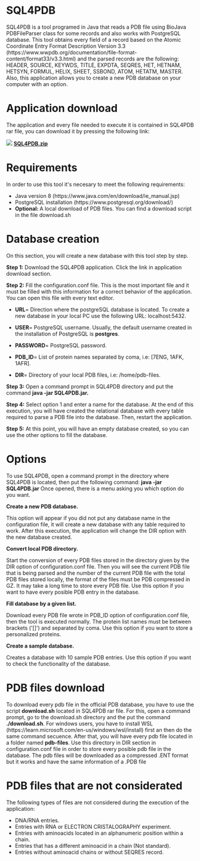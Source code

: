
<h1> SQL4PDB </h1>
<p> SQL4PDB is a tool programed in Java that reads a PDB file using BioJava PDBFileParser class for some records and also works with PostgreSQL database. This tool obtains every field of a record based on the Atomic Coordinate Entry Format Description Version 3.3 (https://www.wwpdb.org/documentation/file-format-content/format33/v3.3.html) and the parsed records are the following: HEADER, SOURCE, KEYWDS, TITLE, EXPDTA, SEQRES, HET, HETNAM, HETSYN, FORMUL, HELIX, SHEET,  SSBOND, ATOM, HETATM, MASTER. Also, this application allows you to create a new PDB database on your computer with an option.</p>

<h1>Application download</h1>
<p>The application and every file needed to execute it is contained in SQL4PDB rar file, you can download it by pressing the following link: <br></p>
<span><img src="https://user-images.githubusercontent.com/31783838/113711005-ccdc3880-96ba-11eb-9d3e-d4c030020985.png" />
<a href = "https://github.com/dbgutalca/sql4pdb/raw/main/SQL4PDB.zip"> <b>SQL4PDB.zip</b></a></span>

<h1>Requirements</h1>
In order to use this tool it's necesary to meet the following requirements:

<ul>
  <li>Java version 8 (https://www.java.com/en/download/ie_manual.jsp)</li>
  <li>PostgreSQL installation (https://www.postgresql.org/download/)</li>
  <li> <b>Optional: </b>A local download of PDB files. You can find a download script in the file download.sh</li>
</ul>

<h1>Database creation</h1>
<p>On this section, you will create a new database with this tool step by step.</p>
<p><b>Step 1:</b> Download the SQL4PDB application. Click the link in application download section.</p>
<p><b>Step 2:</b> Fill the configuration.conf file. This is the most important file and it must be filled with this information for a correct behavior of the application. You can open this file with every text editor.</p>
<ul>
<li><p><b>URL</b>= Direction where the postgreSQL database is located. To create a new database in your local PC use the following URL: localhost:5432.</p></li>
<li><p><b>USER</b>= PostgreSQL username. Usually, the default username created in the installation of PostgreSQL is <b>postgres</b>.</p></li>
<li><p><b>PASSWORD</b>= PostgreSQL password.</p></li>
<li><p><b>PDB_ID</b>= List of protein names separated by coma, i.e: [7ENG, 1AFK, 1AFR].</p></li>
<li><p><b>DIR</b>= Directory of your local PDB files, i.e: /home/pdb-files.</p></li>
</ul>
<p><b>Step 3:</b> Open a command prompt in SQL4PDB directory and put the command <b>java -jar SQL4PDB.jar.</b> </p>
<p><b>Step 4:</b> Select option 1 and enter a name for the database. At the end of this execution, you will have created the relational database with every table required to parse a PDB file into the database. Then, restart the application. </p>
<p><b>Step 5:</b> At this point, you will have an empty database created, so you can use the other options to fill the database.</p>

<h1>Options</h1>

<p>To use SQL4PDB, open a command prompt in the directory where SQL4PDB is located, then put the following command: <b>java -jar SQL4PDB.jar</b> Once opened, there is a menu asking you which option do you want.</p>
<p><b>Create a new PDB database.</b></p>
<p>This option will appear if you did not put any database name in the configuration file, it will create a new database with any table required to work. After this execution, the application will change the DIR option with the new database created.</p>
<p><b>Convert local PDB directory.</b></p>
<p>Start the conversion of every PDB files stored in the directory given by the DIR option of configuration.conf file. Then you will see the current PDB file that is being parsed and the number of the current PDB file with the total PDB files stored locally, the format of the files must be PDB compressed in GZ. It may take a long time to store every PDB file. Use this option if you want to have every posible PDB entry in the database.</p>
<p><b>Fill database by a given list.</b></p>
<p>Download every PDB file wrote in PDB_ID option of configuration.conf file, then the tool is executed normally. The protein list names must be between brackets ('[]') and separated by coma. Use this option if you want to store a personalized proteins.</p>
<p><b>Create a sample database.</b></p>
<p>Creates a database with 10 sample PDB entries. Use this option if you want to check the functionality of the database.</p>


<h1>PDB files download</h1>
<p>To download every pdb file in the official PDB database, you have to use the script <b>download.sh</b> located in SQL4PDB rar file. For this, open a command prompt, go to the download.sh directory and the put the command <b>./download.sh</b>. For windows users, you have to install WSL (https://learn.microsoft.com/en-us/windows/wsl/install) first an then do the same command secuence. After that, you will have every pdb file located in a folder named <b>pdb-files</b>. Use this directory in DIR section in configuration.conf file in order to store every posible pdb file in the database. The pdb files will be downloaded as a compressed .ENT format but it works and have the same information of a .PDB file</p>

<h1>PDB files that are not considerated</h1>
<p>The following types of files are not considered during the execution of the application:</p>
<ul>
<li>DNA/RNA entries.</li>
<li>Entries with RNA or ELECTRON CRISTALOGRAPHY experiment.</li>
<li>Entries with aminoacids located in an alphanumeric position within a chain.</li>
<li>Entries that has a different aminoacid in a chain (Not standard).</li>
<li>Entries without aminoacid chains or without SEQRES record.</li>
</ul>
